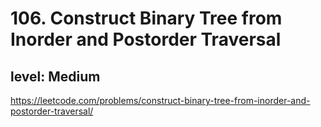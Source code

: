 # 106. Construct Binary Tree from Inorder and Postorder Traversal
## level: Medium

https://leetcode.com/problems/construct-binary-tree-from-inorder-and-postorder-traversal/
